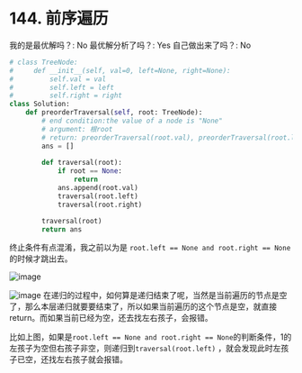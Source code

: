 # 144. 前序遍历

我的是最优解吗？: No
最优解分析了吗？: Yes
自己做出来了吗？: No

```python
# class TreeNode:
#     def __init__(self, val=0, left=None, right=None):
#         self.val = val
#         self.left = left
#         self.right = right
class Solution:
    def preorderTraversal(self, root: TreeNode):
        # end condition:the value of a node is "None"
        # argument: 根root
        # return: preorderTraversal(root.val), preorderTraversal(root.left) preorderTraversal(root.right)
        ans = []
        
        def traversal(root):
            if root == None:
                return
            ans.append(root.val)
            traversal(root.left)
            traversal(root.right)

        traversal(root)
        return ans
```

终止条件有点混淆，我之前以为是 `root.left == None and root.right == None`的时候才跳出去。

![image](https://user-images.githubusercontent.com/104201605/182763445-d8acf8e9-d2f9-470e-94fe-0f8a594f9a08.png)

![image](https://user-images.githubusercontent.com/104201605/182763478-4517130f-ff13-4ea8-9e3d-f4c044222d2b.png)
在递归的过程中，如何算是递归结束了呢，当然是当前遍历的节点是空了，那么本层递归就要要结束了，所以如果当前遍历的这个节点是空，就直接return。而如果当前已经为空，还去找左右孩子，会报错。

比如上图，如果是`root.left == None and root.right == None`的判断条件，1的左孩子为空但右孩子非空，则递归到`traversal(root.left)` ，就会发现此时左孩子已空，还找左右孩子就会报错。
